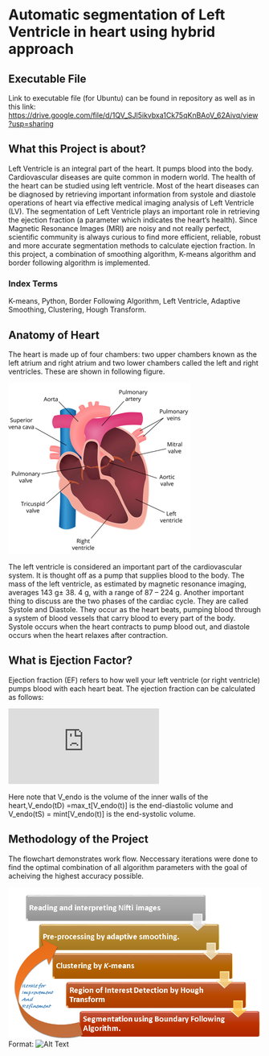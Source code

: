 # Automatic segmentation of Left Ventricle in heart using hybrid approach

## Executable File
Link to executable file (for Ubuntu) can be found in repository as well as in this link: https://drive.google.com/file/d/1QV_SJl5ikvbxa1Ck75qKnBAoV_62Aivq/view?usp=sharing

## What this Project is about?
Left Ventricle is an integral part of the heart. It pumps blood into the body. Cardiovascular diseases are quite common in modern world. The health of the heart can be studied using left ventricle. Most of the heart diseases can be diagnosed by retrieving important information from systole and diastole operations of heart via effective medical imaging analysis of Left Ventricle (LV). The segmentation of Left Ventricle plays an important role in retrieving the ejection fraction (a parameter which indicates the heart’s health). Since Magnetic Resonance Images (MRI) are noisy and not really perfect, scientific community is always curious to find more efficient, reliable, robust and more accurate segmentation methods to calculate ejection fraction.
 In this project, a combination of smoothing algorithm, K-means algorithm and border following algorithm is implemented.
 

### Index Terms
K-means, Python, Border Following Algorithm, Left Ventricle, Adaptive Smoothing, Clustering, Hough Transform.

## Anatomy of Heart
The heart is made up of four chambers: two upper chambers known as the left atrium and right atrium and two lower chambers called the left and right ventricles. These are shown in following figure.

![alt text](Report_files/heart.PNG)

The left ventricle is considered an important part of the cardiovascular system. It is thought off as a pump that supplies blood to the body. The mass of the left ventricle, as estimated by magnetic resonance imaging, averages 143 g± 38. 4 g, with a range of 87 – 224 g. 
Another important thing to discuss are the two phases of the cardiac cycle. They are called Systole and Diastole. They occur as the heart beats, pumping blood through a system of blood vessels that carry blood to every part of the body. Systole occurs when the heart contracts to pump blood out, and diastole occurs when the heart relaxes after contraction. 
## What is Ejection Factor?
Ejection fraction (EF) refers to how well your left ventricle (or right ventricle) pumps blood with each heart beat. The ejection fraction can be calculated as follows:

![first](https://latex.codecogs.com/gif.latex?%5Cbegin%7Bequation%7D%20%5Cmathrm%7BEF%7D%3D%5Cfrac%7BV_%7B%5Cmathrm%7Bendo%7D%7D%5Cleft%28t_%7B%5Cmathrm%7BD%7D%7D%5Cright%29-V_%7B%5Cmathrm%7Bendo%7D%7D%28t%5Cmathrm%7Bs%7D%29%7D%7BV_%7B%5Cmathrm%7Bendo%7D%7D%5Cleft%28t_%7B%5Cmathrm%7BD%7D%7D%5Cright%29%7D%5Clabel%7Beq%3A-9%7D%20%5Cend%7Bequation%7D)

Here note that V_endo is the volume of the inner walls of the heart,V_endo(tD) =max_t[V_endo(t)] is the end-diastolic volume and V_endo(tS) = mint[V_endo(t)] is the end-systolic volume.

## Methodology of the Project
The flowchart demonstrates
work flow. Neccessary iterations were done to find the optimal combination
of all algorithm parameters with the goal of acheiving the highest
accuracy possible.


![GitHub Logo](/Report_files/methodology.PNG)
Format: ![Alt Text](url)

